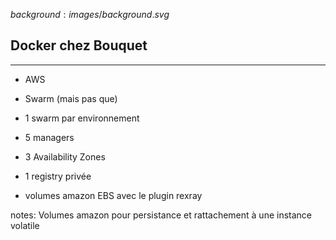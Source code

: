 $background:images/background.svg$
## Docker chez Bouquet
---
* AWS

* Swarm (mais pas que)

* 1 swarm par environnement

* 5 managers

* 3 Availability Zones

* 1 registry privée

* volumes amazon EBS avec le plugin rexray

notes:
Volumes amazon pour persistance et rattachement à une instance volatile
